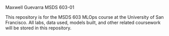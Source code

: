 Maxwell GuevarraMSDS 603-01This repository is for the MSDS 603 MLOps course at the University of San Francisco. All labs, data used, models built, and other related coursework will be stored in this repository.